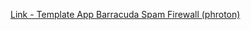 [Link - Template App Barracuda Spam Firewall (phroton)](https://github.com/phroton/zabbix-templates/tree/master/BarracudaSpamFirewall)

